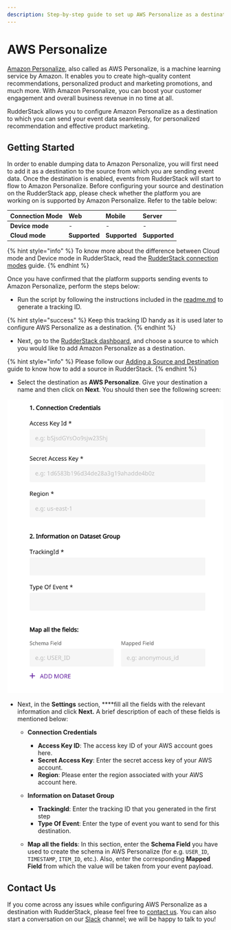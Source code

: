 ```yaml
---
description: Step-by-step guide to set up AWS Personalize as a destination in RudderStack.
---
```


# AWS Personalize

[Amazon Personalize](https://aws.amazon.com/personalize/), also called as AWS Personalize, is a machine learning service by Amazon. It enables you to create high-quality content recommendations, personalized product and marketing promotions, and much more. With Amazon Personalize, you can boost your customer engagement and overall business revenue in no time at all. 

RudderStack allows you to configure Amazon Personalize as a destination to which you can send your event data seamlessly, for personalized recommendation and effective product marketing.

## **Getting Started**

In order to enable dumping data to Amazon Personalize, you will first need to add it as a destination to the source from which you are sending event data. Once the destination is enabled, events from RudderStack will start to flow to Amazon Personalize. Before configuring your source and destination on the RudderStack app, please check whether the platform you are working on is supported by Amazon Personalize. Refer to the table below:

| **Connection Mode** | **Web** | **Mobile** | **Server** |
| :--- | :--- | :--- | :--- |
| **Device mode** | - | - | - |
| **Cloud mode** | **Supported** | **Supported** | **Supported** |

{% hint style="info" %}
 To know more about the difference between Cloud mode and Device mode in RudderStack, read the [RudderStack connection modes](https://docs.rudderstack.com/get-started/rudderstack-connection-modes) guide.
{% endhint %}

Once you have confirmed that the platform supports sending events to Amazon Personalize, perform the steps below:

* Run the script by following the instructions included in the [readme.md](https://github.com/rudderlabs/rudder-transformer/tree/destination_personalize/v0/personalize/scripts) to generate a tracking ID. 

{% hint style="success" %}
Keep this tracking ID handy as it is used later to configure AWS Personalize as a destination.
{% endhint %}

* Next, go to the [RudderStack dashboard](https://app.rudderlabs.com/), and choose a source to which you would like to add Amazon Personalize as a destination.

{% hint style="info" %}
Please follow our [Adding a Source and Destination](https://docs.rudderstack.com/getting-started/adding-source-and-destination-rudderstack) guide to know how to add a source in RudderStack.
{% endhint %}

* Select the destination as **AWS Personalize**. Give your destination a name and then click on **Next**. You should then see the following screen:

![](../.gitbook/assets/image%20%2856%29.png)

* Next, in the **Settings** section, ****fill all the fields with the relevant information and click **Next.** A brief description of each of these fields is mentioned below:
  * **Connection Credentials**
    * **Access Key ID**: The access key ID of your AWS account goes here.
    * **Secret Access Key**: Enter the secret access key of your AWS account.
    * **Region**: Please enter the region associated with your AWS account here.
  * **Information on Dataset Group**

    * **TrackingId**: Enter the tracking ID that you generated in the first step 
    * **Type Of Event**: Enter the type of event you want to send for this destination.

  * **Map all the fields**: In this section, enter the **Schema Field** you have used to create the schema in AWS Personalize \(for e.g. `USER_ID`, `TIMESTAMP`, `ITEM_ID`, etc.\). Also, enter the corresponding **Mapped Field** from which the value will be taken from your event payload.

## Contact Us

If you come across any issues while configuring AWS Personalize as a destination with RudderStack, please feel free to [contact us](mailto:%20contact@rudderstack.com). You can also start a conversation on our [Slack](https://resources.rudderstack.com/join-rudderstack-slack) channel; we will be happy to talk to you!

